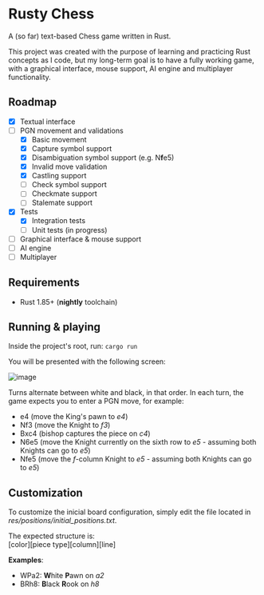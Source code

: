# Rusty Chess
A (so far) text-based Chess game written in Rust.

This project was created with the purpose of learning and practicing Rust concepts as I code, but my long-term goal is to have a fully working game, with a graphical interface, mouse support, AI engine and multiplayer functionality.

## Roadmap
- [x] Textual interface
- [ ] PGN movement and validations
  - [x] Basic movement
  - [x] Capture symbol support
  - [x] Disambiguation symbol support (e.g. N**f**e5)
  - [x] Invalid move validation
  - [x] Castling support
  - [ ] Check symbol support
  - [ ] Checkmate support
  - [ ] Stalemate support
- [x] Tests
  - [x] Integration tests
  - [ ] Unit tests (in progress)
- [ ] Graphical interface & mouse support
- [ ] AI engine
- [ ] Multiplayer

## Requirements
- Rust 1.85+ (**nightly** toolchain)

## Running & playing
Inside the project's root, run: `cargo run`

You will be presented with the following screen:

![image](https://github.com/user-attachments/assets/dca97cd6-d93e-44a7-b853-6bf3945f95dc)

Turns alternate between white and black, in that order. In each turn, the game expects you to enter a PGN move, for example:
- e4 (move the King's pawn to *e4*)
- Nf3 (move the Knight to *f3*)
- Bxc4 (bishop captures the piece on *c4*)
- N6e5 (move the Knight currently on the sixth row to *e5* - assuming both Knights can go to *e5*)
- Nfe5 (move the *f*-column Knight to *e5* - assuming both Knights can go to *e5*)

## Customization
To customize the inicial board configuration, simply edit the file located in *res/positions/initial_positions.txt*.

The expected structure is:<br>
[color][piece type][column][line]

**Examples**:
- WPa2: **W**hite **P**awn on *a2*
- BRh8: **B**lack **R**ook on *h8*
